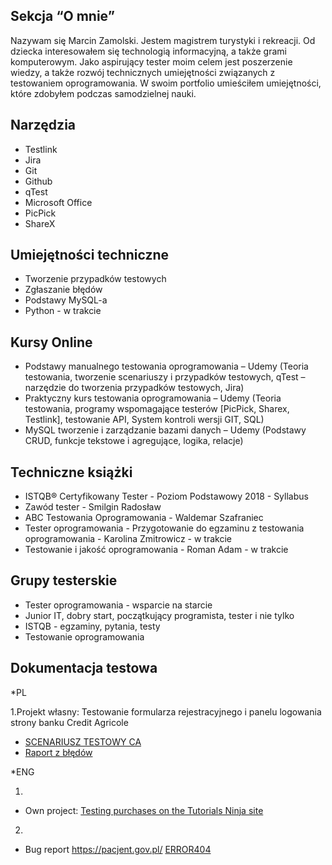 ## Sekcja “O mnie” 

Nazywam się Marcin Zamolski. Jestem magistrem turystyki i rekreacji.
Od dziecka interesowałem się technologią informacyjną, a także grami komputerowym.
Jako aspirujący tester moim celem jest poszerzenie wiedzy, a także rozwój technicznych umiejętności związanych z testowaniem oprogramowania.
W swoim portfolio umieściłem umiejętności, które zdobyłem podczas samodzielnej nauki.


## **Narzędzia**

- Testlink
- Jira
- Git
- Github
- qTest
- Microsoft Office
- PicPick
- ShareX

## **Umiejętności techniczne**

- Tworzenie przypadków testowych
- Zgłaszanie błędów
- Podstawy MySQL-a
- Python - w trakcie

## **Kursy Online**
- Podstawy manualnego testowania oprogramowania – Udemy
(Teoria testowania, tworzenie scenariuszy i przypadków testowych, qTest – narzędzie do tworzenia przypadków testowych, Jira)
- Praktyczny kurs testowania oprogramowania – Udemy
(Teoria testowania, programy wspomagające testerów [PicPick, Sharex, Testlink], testowanie API, System kontroli wersji GIT, SQL)
- MySQL tworzenie i zarządzanie bazami danych – Udemy
(Podstawy CRUD, funkcje tekstowe i agregujące, logika, relacje)


## **Techniczne książki**

- ISTQB® Certyfikowany Tester - Poziom Podstawowy 2018 - Syllabus
- Zawód tester - Smilgin Radosław
- ABC Testowania Oprogramowania - Waldemar Szafraniec
- Tester oprogramowania - Przygotowanie do egzaminu z testowania oprogramowania - Karolina Zmitrowicz - w trakcie
- Testowanie i jakość oprogramowania - Roman Adam - w trakcie

## **Grupy testerskie**

- Tester oprogramowania - wsparcie na starcie
- Junior IT, dobry start, początkujący programista, tester i nie tylko
- ISTQB - egzaminy, pytania, testy
- Testowanie oprogramowania

## **Dokumentacja testowa**
*PL

1.Projekt własny: Testowanie formularza rejestracyjnego i panelu logowania strony banku Credit Agricole
- [SCENARIUSZ TESTOWY CA](https://docs.google.com/spreadsheets/d/1aqd9mHavQa3Fg7fMaC5NmuwCYC7NGTsh3UYPga4dFsw/edit?usp=sharing)
- [Raport z błędów](https://docs.google.com/document/d/1khyTRguTmiqH4B3XBdSgkOrWrFZXJcX7Gjzoc0s3i3M/edit?usp=sharing)

*ENG

1.
- Own project: [Testing purchases on the Tutorials Ninja site](https://docs.google.com/spreadsheets/d/1Rj7UL1QK0f0T13mus23Jx09Qw5n1Xl8LJLQHS_WXYnA/edit?usp=sharing)
2.
- Bug report https://pacjent.gov.pl/
[ERROR404](https://docs.google.com/document/d/1khyTRguTmiqH4B3XBdSgkOrWrFZXJcX7Gjzoc0s3i3M/edit?usp=sharing)





